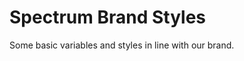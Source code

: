 Spectrum Brand Styles
=====================

Some basic variables and styles in line with our brand.
